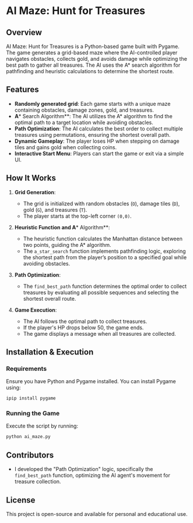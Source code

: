 # AI Maze: Hunt for Treasures

## Overview

AI Maze: Hunt for Treasures is a Python-based game built with Pygame. The game generates a grid-based maze where the AI-controlled player navigates obstacles, collects gold, and avoids damage while optimizing the best path to gather all treasures. The AI uses the A\* search algorithm for pathfinding and heuristic calculations to determine the shortest route.

## Features

- **Randomly generated grid**: Each game starts with a unique maze containing obstacles, damage zones, gold, and treasures.
- **A**\* Search Algorithm\*\*: The AI utilizes the A\* algorithm to find the optimal path to a target location while avoiding obstacles.
- **Path Optimization**: The AI calculates the best order to collect multiple treasures using permutations, ensuring the shortest overall path.
- **Dynamic Gameplay**: The player loses HP when stepping on damage tiles and gains gold when collecting coins.
- **Interactive Start Menu**: Players can start the game or exit via a simple UI.

## How It Works

1. **Grid Generation**:

   - The grid is initialized with random obstacles (`O`), damage tiles (`D`), gold (`G`), and treasures (`T`).
   - The player starts at the top-left corner `(0,0)`.

2. **Heuristic Function and A**\* Algorithm\*\*:

   - The heuristic function calculates the Manhattan distance between two points, guiding the A\* algorithm.
   - The `a_star_search` function implements pathfinding logic, exploring the shortest path from the player’s position to a specified goal while avoiding obstacles.

3. **Path Optimization**:

   - The `find_best_path` function determines the optimal order to collect treasures by evaluating all possible sequences and selecting the shortest overall route.

4. **Game Execution**:

   - The AI follows the optimal path to collect treasures.
   - If the player's HP drops below 50, the game ends.
   - The game displays a message when all treasures are collected.

## Installation & Execution

### Requirements

Ensure you have Python and Pygame installed. You can install Pygame using:

```bash
ipip install pygame
```

### Running the Game

Execute the script by running:

```bash
python ai_maze.py
```

## Contributors

- I developed the "Path Optimization" logic, specifically the `find_best_path` function, optimizing the AI agent's movement for treasure collection. 

## License

This project is open-source and available for personal and educational use.


